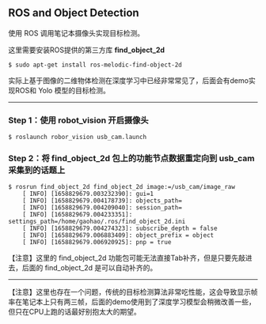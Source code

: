 ## ROS and Object Detection

使用 ROS 调用笔记本摄像头实现目标检测。

这里需要安装ROS提供的第三方库 **find_object_2d**

```shell
$ sudo apt-get install ros-melodic-find-object-2d
```

实际上基于图像的二维物体检测在深度学习中已经非常常见了，后面会有demo实现ROS和 Yolo 模型的目标检测。

----

### **Step 1**：使用 robot_vision 开启摄像头
```shell
$ roslaunch robor_vision usb_cam.launch
```

### **Step 2**：将 find_object_2d 包上的功能节点数据重定向到 usb_cam 采集到的话题上 
```shell
$ rosrun find_object_2d find_object_2d image:=/usb_cam/image_raw
    [ INFO] [1658829679.003232390]: gui=1
    [ INFO] [1658829679.004178739]: objects_path=
    [ INFO] [1658829679.004209040]: session_path=
    [ INFO] [1658829679.004233351]: settings_path=/home/gaohao/.ros/find_object_2d.ini
    [ INFO] [1658829679.004274323]: subscribe_depth = false
    [ INFO] [1658829679.006883409]: object_prefix = object
    [ INFO] [1658829679.006920925]: pnp = true
```
【注意】这里的 find_object_2d 功能包可能无法直接Tab补齐，但是只要先敲进去，后面的 find_object_2d 是可以自动补齐的。

----

【注意】这里也存在一个问题，传统的目标检测算法非常吃性能，这会导致显示帧率在笔记本上只有两三帧，后面的demo使用到了深度学习模型会稍微改善一些，但只在CPU上跑的话最好别抱太大的期望。
